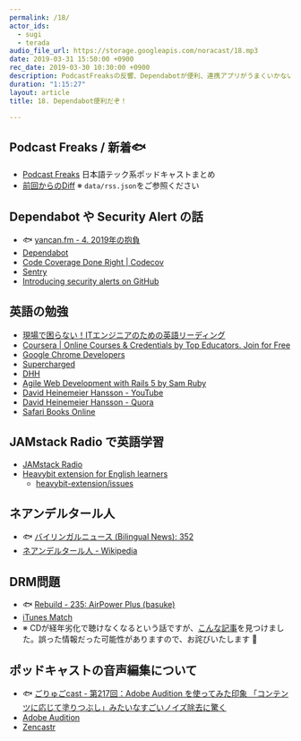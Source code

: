 ```yaml
---
permalink: /18/
actor_ids:
  - sugi
  - terada
audio_file_url: https://storage.googleapis.com/noracast/18.mp3
date: 2019-03-31 15:50:00 +0900
rec_date: 2019-03-30 10:30:00 +0900
description: PodcastFreaksの反響、Dependabotが便利、連携アプリがうまくいかない話、GitHubのSecurity alerts、JAMstack Radioでの英語学習用にChrome拡張作った話、ネアンデルタール人について何もわかっていなかった話、DRM問題、などについて話しました。
duration: "1:15:27"
layout: article
title: 18. Dependabot便利だぞ！

---
```


## Podcast Freaks / 新着🐟

- [Podcast Freaks](https://podcastfreaks.com/) 日本語テック系ポッドキャストまとめ
- [前回からのDiff](https://github.com/noracast/podcast-freaks/compare/460a9b3...6f31a07#files_bucket) ※ `data/rss.json`をご参照ください

## Dependabot や Security Alert の話

- 🐟 [yancan.fm - 4. 2019年の抱負](https://www.yancan.tech/episode/4)
- [Dependabot](https://dependabot.com/)
- [Code Coverage Done Right \| Codecov](https://codecov.io/)
- [Sentry](https://sentry.io/welcome/)
- [Introducing security alerts on GitHub](https://github.blog/2017-11-16-introducing-security-alerts-on-github/)

## 英語の勉強

- [現場で困らない！ITエンジニアのための英語リーディング](https://www.amazon.co.jp/dp/B073J7N5GR)
- [Coursera \| Online Courses & Credentials by Top Educators. Join for Free](https://www.coursera.org/)
- [Google Chrome Developers](https://www.youtube.com/channel/UCnUYZLuoy1rq1aVMwx4aTzw)
- [Supercharged](https://www.youtube.com/watch?v=obtCN3Goaw4&list=PLNYkxOF6rcICCxAiogddzLoyL9Zedi3s5&index=86)
- [DHH](https://twitter.com/dhh)
- [Agile Web Development with Rails 5 by Sam Ruby](https://pragprog.com/book/rails5/agile-web-development-with-rails-5)
- [David Heinemeier Hansson - YouTube](https://www.youtube.com/channel/UCUkM9uMpWatT7gVWShgtKFw)
- [David Heinemeier Hansson - Quora](https://www.quora.com/profile/David-Heinemeier-Hansson)
- [Safari Books Online](https://www.oreilly.co.jp/safari/)

## JAMstack Radio で英語学習

- [JAMstack Radio](https://www.heavybit.com/library/podcasts/jamstack-radio/)
- [Heavybit extension for English learners](https://chrome.google.com/webstore/detail/heavybit-extension-for-en/ahfgdgmheoejjllbgnkegimdiajihbee)
    - [heavybit-extension/issues](https://github.com/noracast/heavybit-extension/issues)

## ネアンデルタール人

- 🐟 [バイリンガルニュース (Bilingual News): 352](http://bilingualnews.libsyn.com/352-022819)
- [ネアンデルタール人 - Wikipedia](https://ja.wikipedia.org/wiki/%E3%83%8D%E3%82%A2%E3%83%B3%E3%83%87%E3%83%AB%E3%82%BF%E3%83%BC%E3%83%AB%E4%BA%BA)

## DRM問題

- 🐟 [Rebuild - 235: AirPower Plus (basuke)](http://rebuild.fm/235/)
- [iTunes Match](https://support.apple.com/ja-jp/HT204146)
- ※ CDが経年劣化で聴けなくなるという話ですが、[こんな記事](http://www.audiostyle.net/archives/deteriorationdiscs.html)を見つけました。誤った情報だった可能性がありますので、お詫びいたします 🙇

## ポッドキャストの音声編集について

- 🐟 [ごりゅごcast  - 第217回：Adobe Audition を使ってみた印象 「コンテンツに応じて塗りつぶし」みたいなすごいノイズ除去に驚く](https://anchor.fm/goryugocom/episodes/217Adobe-Audition-e3g0ra)
- [Adobe Audition](https://www.adobe.com/products/audition.html)
- [Zencastr](https://zencastr.com)
